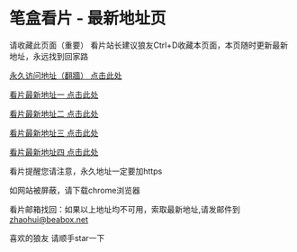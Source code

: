 # 笔盒看片 - 最新地址页

请收藏此页面（重要）
看片站长建议狼友Ctrl+D收藏本页面，本页随时更新最新地址，永远找到回家路

[永久访问地址（翻牆） 点击此处](https://beabox.net/)

[看片最新地址一 点击此处](https://bhw9o5m9r0z6.shop)

[看片最新地址二 点击此处](https://bhe8e1o5y3z0.shop)

[看片最新地址三 点击此处](https://bht0s6u6y3w5.shop)

[看片最新地址四 点击此处](https://bhm6b0c9j0t1.shop)

看片提醒您请注意，永久地址一定要加https

如网站被屏蔽，请下载chrome浏览器

看片邮箱找回：如果以上地址均不可用，索取最新地址,请发邮件到 zhaohui@beabox.net

喜欢的狼友 请顺手star一下